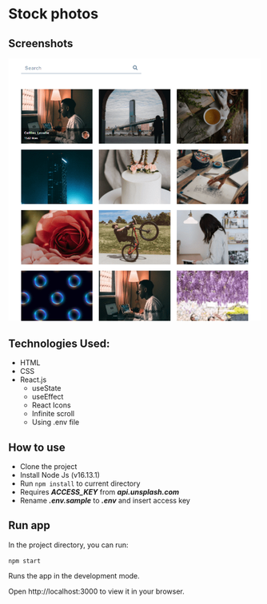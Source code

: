 # Stock photos

## Screenshots

![Screenshot](./screenshot.png)

## Technologies Used:
- HTML
- CSS
- React.js
   - useState
   - useEffect
   - React Icons
   - Infinite scroll
   - Using .env file

## How to use
- Clone the project
- Install Node Js (v16.13.1)
- Run `npm install` to current directory
- Requires __*ACCESS_KEY*__ from __*api.unsplash.com*__ 
- Rename __*.env.sample*__ to __*.env*__ and insert access key

## Run app
In the project directory, you can run:

`npm start`

Runs the app in the development mode.

Open http://localhost:3000 to view it in your browser.